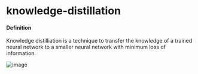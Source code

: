 # knowledge-distillation

#### Definition

Knowledge distilliation is a technique to transfer the knowledge of a trained neural network to a smaller neural network with minimum loss of information.

![image](https://user-images.githubusercontent.com/77073029/183123422-f4602ced-edc7-4fb0-a627-59d3a4d8085a.png)
